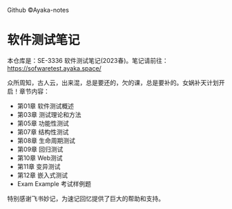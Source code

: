 Github ©Ayaka-notes
# 软件测试笔记

本仓库是：SE-3336 软件测试笔记(2023春)。笔记请前往：https://sofwaretest.ayaka.space/

众所周知，古人云，出来混，总是要还的，欠的课，总是要补的。女娲补天计划开启！章节内容：

- 第01章 软件测试概述
- 第03章 测试理论和方法
- 第05章 功能性测试
- 第07章 结构性测试
- 第08章 生命周期测试
- 第09章 回归测试
- 第10章 Web测试
- 第11章 变异测试
- 第12章 嵌入式测试
- Exam Example 考试样例题

特别感谢飞书妙记，为速记回忆提供了巨大的帮助和支持。
